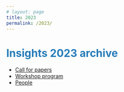 ```yaml
---
# layout: page
title: 2023
permalink: /2023/
---
```


# <span style="color:#267CB9">Insights 2023 archive</span>

* [Call for papers](/2023/cfp)
* [Workshop program](/2023/program)
* [People](/2023/organization)

<!-- <br />
<br />
<img src="/assets/img/googlelogo_color_416x140dp.png" style="width:50%"> -->
